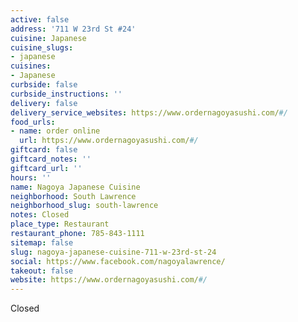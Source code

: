 ```yaml
---
active: false
address: '711 W 23rd St #24'
cuisine: Japanese
cuisine_slugs:
- japanese
cuisines:
- Japanese
curbside: false
curbside_instructions: ''
delivery: false
delivery_service_websites: https://www.ordernagoyasushi.com/#/
food_urls:
- name: order online
  url: https://www.ordernagoyasushi.com/#/
giftcard: false
giftcard_notes: ''
giftcard_url: ''
hours: ''
name: Nagoya Japanese Cuisine
neighborhood: South Lawrence
neighborhood_slug: south-lawrence
notes: Closed
place_type: Restaurant
restaurant_phone: 785-843-1111
sitemap: false
slug: nagoya-japanese-cuisine-711-w-23rd-st-24
social: https://www.facebook.com/nagoyalawrence/
takeout: false
website: https://www.ordernagoyasushi.com/#/
---
```


Closed